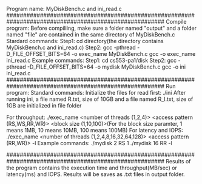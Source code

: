 Program name: MyDiskBench.c and ini_read.c
#######################################################################################################
Compile program:
Before compiliing, make sure a folder named "output" and a folder named "file" are contained in the same directory of MyDiskBench.c
Stardard commands:
Step1: cd directory(the directory contains MyDiskBench.c and ini_read.c)
Step2: gcc -pthread -D_FILE_OFFSET_BITS=64 -o exec_name MyDiskBench.c
           gcc -o exec_name ini_read.c
Example commands:
Step1: cd cs553-pa1/disk
Step2: gcc -pthread -D_FILE_OFFSET_BITS=64 -o mydisk MyDiskBench.c
           gcc -o ini ini_read.c
#######################################################################################################
Run program:
Standard commands:
Initialize the files for read first: ./ini
After running ini, a file named R.txt, size of 10GB and a file named R_l.txt, size of 1GB are initialized in file folder

For throughput: ./exec_name <number of threads (1,2,4)>  <access pattern (RS,WS,RR,WR)> <block size (1,10,100)>(For the block size paramter, 1 means 1MB, 10 means 10MB, 100 means 100MB)
For latency and IOPS: ./exec_name <number of threads (1,2,4,8,16,32,64,128)>  <access pattern (RR,WR)> -l
Example commands:
./mydisk 2 RS 1
./mydisk 16 RR -l

#######################################################################################################
Results of the program contains the execution time and throughput(MB/sec) or latency(ms) and IOPS.
Results will be saves as .txt files in output folder.
